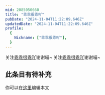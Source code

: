 ```yaml
---
mid: 2085050660
title: "乖乖很乖吖"
pubDate: "2024-11-04T11:22:09.646Z"
updatedDate: "2024-11-04T11:22:09.646Z"
profile:
  {
    Nickname: ["乖乖很乖吖"],
  }
---
```


关注[乖乖很乖吖](https://space.bilibili.com/2085050660)谢谢喵~ 关注[乖乖很乖吖](https://space.bilibili.com/2085050660)谢谢喵~

## 此条目有待补充
你可以在[这里](https://github.com/Yuhanawa/VTuber.ICU-Content/edit/master/v/乖乖很乖吖/index.md)编辑本文
